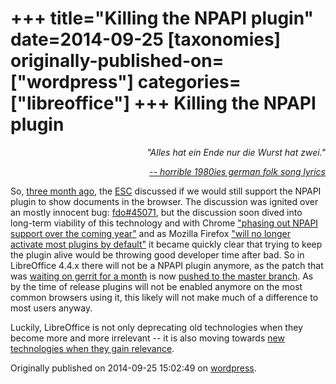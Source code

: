+++
title="Killing the NPAPI plugin"
date=2014-09-25
[taxonomies]
originally-published-on=["wordpress"]
categories=["libreoffice"]
+++
Killing the NPAPI plugin
========================

<p style="text-align:right;"><em>"Alles hat ein Ende nur die Wurst hat zwei."</em></p>
<p style="text-align:right;"><a href="http://www.youtube.com/watch?v=r8PPYNxhLCU"><em> -- horrible 1980ies german folk song lyrics</em></a></p>

<p style="text-align:left;">So, <a href="http://lists.freedesktop.org/archives/libreoffice/2014-June/061914.html">three month ago</a>, the <a href="https://wiki.documentfoundation.org/ESC">ESC</a> discussed if we would still support the NPAPI plugin to show documents in the browser. The discussion was ignited over an mostly innocent bug: <a href="https://bugs.freedesktop.org/show_bug.cgi?id=45071">fdo#45071</a>, but the discussion soon dived into long-term viability of this technology and with Chrome <a href="http://blog.chromium.org/2013/09/saying-goodbye-to-our-old-friend-npapi.html">"phasing out NPAPI support over the coming year"</a> and as Mozilla Firefox <a href="https://blog.mozilla.org/futurereleases/2013/09/24/plugin-activation-in-firefox/">"will no longer activate most plugins by default"</a> it became quickly clear that trying to keep the plugin alive would be throwing good developer time after bad. So in LibreOffice 4.4.x there will not be a NPAPI plugin anymore, as the patch that was <a href="https://gerrit.libreoffice.org/#/c/10757/">waiting on gerrit for a month</a> is now <a href="https://gerrit.libreoffice.org/gitweb?p=core.git;a=commit;h=496bc3cd6c037360632c33471c4622a095cdcadd">pushed to the master branch</a>. As by the time of release plugins will not be enabled anymore on the most common browsers using it, this likely will not make much of a difference to most users anyway.</p>
<p style="text-align:left;">Luckily, LibreOffice is not only deprecating old technologies when they become more and more irrelevant -- it is also moving towards <a href="http://blog.documentfoundation.org/2014/09/04/tender-for-base-framework-for-an-android-version-of-libreoffice-with-basic-editing-capabilities-201409-01/">new technologies when they gain relevance</a>.</p>

Originally published on 2014-09-25 15:02:49 on [wordpress](https://skyfromme.wordpress.com/2014/09/25/killing-the-npapi-plugin/).
